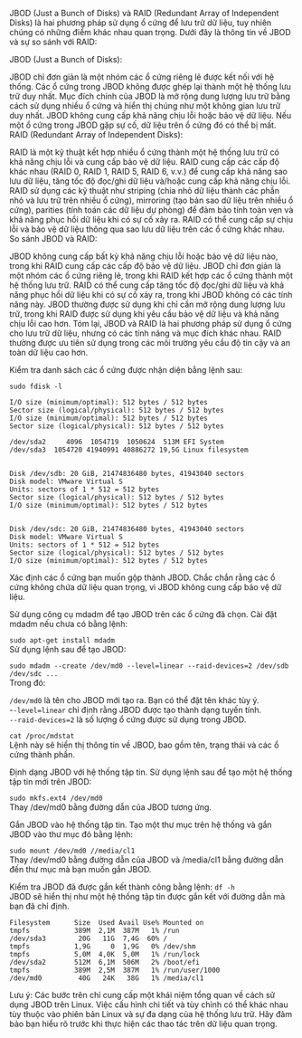 JBOD (Just a Bunch of Disks) và RAID (Redundant Array of Independent Disks) là hai phương pháp sử dụng ổ cứng để lưu trữ dữ liệu, tuy nhiên chúng có những điểm khác nhau quan trọng. Dưới đây là thông tin về JBOD và sự so sánh với RAID:

JBOD (Just a Bunch of Disks):

JBOD chỉ đơn giản là một nhóm các ổ cứng riêng lẻ được kết nối với hệ thống.
Các ổ cứng trong JBOD không được ghép lại thành một hệ thống lưu trữ duy nhất.
Mục đích chính của JBOD là mở rộng dung lượng lưu trữ bằng cách sử dụng nhiều ổ cứng và hiển thị chúng như một không gian lưu trữ duy nhất.
JBOD không cung cấp khả năng chịu lỗi hoặc bảo vệ dữ liệu. Nếu một ổ cứng trong JBOD gặp sự cố, dữ liệu trên ổ cứng đó có thể bị mất.
RAID (Redundant Array of Independent Disks):

RAID là một kỹ thuật kết hợp nhiều ổ cứng thành một hệ thống lưu trữ có khả năng chịu lỗi và cung cấp bảo vệ dữ liệu.
RAID cung cấp các cấp độ khác nhau (RAID 0, RAID 1, RAID 5, RAID 6, v.v.) để cung cấp khả năng sao lưu dữ liệu, tăng tốc độ đọc/ghi dữ liệu và/hoặc cung cấp khả năng chịu lỗi.
RAID sử dụng các kỹ thuật như striping (chia nhỏ dữ liệu thành các phần nhỏ và lưu trữ trên nhiều ổ cứng), mirroring (tạo bản sao dữ liệu trên nhiều ổ cứng), parities (tính toán các dữ liệu dự phòng) để đảm bảo tính toàn vẹn và khả năng phục hồi dữ liệu khi có sự cố xảy ra.
RAID có thể cung cấp sự chịu lỗi và bảo vệ dữ liệu thông qua sao lưu dữ liệu trên các ổ cứng khác nhau.
So sánh JBOD và RAID:

JBOD không cung cấp bất kỳ khả năng chịu lỗi hoặc bảo vệ dữ liệu nào, trong khi RAID cung cấp các cấp độ bảo vệ dữ liệu.
JBOD chỉ đơn giản là một nhóm các ổ cứng riêng lẻ, trong khi RAID kết hợp các ổ cứng thành một hệ thống lưu trữ.
RAID có thể cung cấp tăng tốc độ đọc/ghi dữ liệu và khả năng phục hồi dữ liệu khi có sự cố xảy ra, trong khi JBOD không có các tính năng này.
JBOD thường được sử dụng khi chỉ cần mở rộng dung lượng lưu trữ, trong khi RAID được sử dụng khi yêu cầu bảo vệ dữ liệu và khả năng chịu lỗi cao hơn.
Tóm lại, JBOD và RAID là hai phương pháp sử dụng ổ cứng cho lưu trữ dữ liệu, nhưng có các tính năng và mục đích khác nhau. RAID thường được ưu tiên sử dụng trong các môi trường yêu cầu độ tin cậy và an toàn dữ liệu cao hơn.








Kiểm tra danh sách các ổ cứng được nhận diện bằng lệnh sau:


`sudo fdisk -l`

```
I/O size (minimum/optimal): 512 bytes / 512 bytes
Sector size (logical/physical): 512 bytes / 512 bytes
I/O size (minimum/optimal): 512 bytes / 512 bytes
Sector size (logical/physical): 512 bytes / 512 bytes

/dev/sda2     4096  1054719  1050624  513M EFI System
/dev/sda3  1054720 41940991 40886272 19,5G Linux filesystem


Disk /dev/sdb: 20 GiB, 21474836480 bytes, 41943040 sectors
Disk model: VMware Virtual S
Units: sectors of 1 * 512 = 512 bytes
Sector size (logical/physical): 512 bytes / 512 bytes
I/O size (minimum/optimal): 512 bytes / 512 bytes


Disk /dev/sdc: 20 GiB, 21474836480 bytes, 41943040 sectors
Disk model: VMware Virtual S
Units: sectors of 1 * 512 = 512 bytes
Sector size (logical/physical): 512 bytes / 512 bytes
I/O size (minimum/optimal): 512 bytes / 512 bytes

```

Xác định các ổ cứng bạn muốn gộp thành JBOD. Chắc chắn rằng các ổ cứng không chứa dữ liệu quan trọng, vì JBOD không cung cấp bảo vệ dữ liệu.

Sử dụng công cụ mdadm để tạo JBOD trên các ổ cứng đã chọn. Cài đặt mdadm nếu chưa có bằng lệnh:


`sudo apt-get install mdadm`    
Sử dụng lệnh sau để tạo JBOD:


`sudo mdadm --create /dev/md0 --level=linear --raid-devices=2 /dev/sdb /dev/sdc ...`          
Trong đó:

`/dev/md0` là tên cho JBOD mới tạo ra. Bạn có thể đặt tên khác tùy ý.           
-`-level=linear` chỉ định rằng JBOD được tạo thành dạng tuyến tính.         
`--raid-devices=2` là số lượng ổ cứng được sử dụng trong JBOD.                
       

`cat /proc/mdstat`      
Lệnh này sẽ hiển thị thông tin về JBOD, bao gồm tên, trạng thái và các ổ cứng thành phần.

Định dạng JBOD với hệ thống tập tin. Sử dụng lệnh sau để tạo một hệ thống tập tin mới trên JBOD:



`sudo mkfs.ext4 /dev/md0`   
Thay /dev/md0 bằng đường dẫn của JBOD tương ứng.

Gắn JBOD vào hệ thống tập tin. Tạo một thư mục trên hệ thống và gắn JBOD vào thư mục đó bằng lệnh:



`sudo mount /dev/md0 //media/cl1`    
Thay /dev/md0 bằng đường dẫn của JBOD và /media/cl1 bằng đường dẫn đến thư mục mà bạn muốn gắn JBOD.


Kiểm tra JBOD đã được gắn kết thành công bằng lệnh:
`df -h`     
JBOD sẽ hiển thị như một hệ thống tập tin được gắn kết với đường dẫn mà bạn đã chỉ định.
```
Filesystem      Size  Used Avail Use% Mounted on
tmpfs           389M  2,1M  387M   1% /run
/dev/sda3        20G   11G  7,4G  60% /
tmpfs           1,9G     0  1,9G   0% /dev/shm
tmpfs           5,0M  4,0K  5,0M   1% /run/lock
/dev/sda2       512M  6,1M  506M   2% /boot/efi
tmpfs           389M  2,5M  387M   1% /run/user/1000
/dev/md0         40G   24K   38G   1% /media/cl1               
```

Lưu ý: Các bước trên chỉ cung cấp một khái niệm tổng quan về cách sử dụng JBOD trên Linux. Việc cấu hình chi tiết và tùy chỉnh có thể khác nhau tùy thuộc vào phiên bản Linux và sự đa dạng của hệ thống lưu trữ. Hãy đảm bảo bạn hiểu rõ trước khi thực hiện các thao tác trên dữ liệu quan trọng.